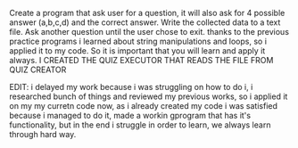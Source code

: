 Create a program that ask user for a question, it will also ask for 4 possible answer (a,b,c,d) and the correct answer. Write the collected data to a text file. Ask another question until the user chose to exit.
thanks to the previous practice programs i learned about string manipulations and loops, so i applied it to my code. So it is important that you will learn and apply it always.
I CREATED THE QUIZ EXECUTOR THAT READS THE FILE FROM QUIZ CREATOR

EDIT: i delayed my work because i was struggling on how to do i, i researched bunch of things and reviewed my previous works, so i applied it on my my curretn code now, as i already created my code i was satisfied because i managed to do it, made a workin gprogram that has it's functionality, but in the end i struggle in order to learn, we always learn through hard way.
